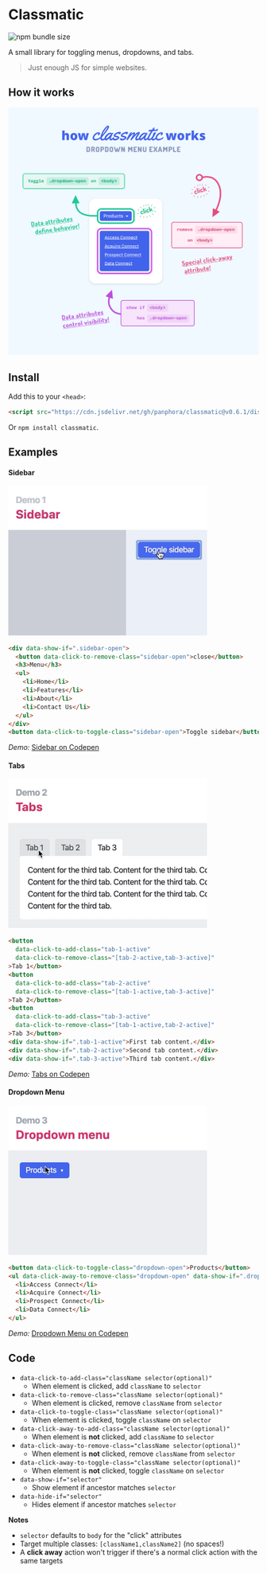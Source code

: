 # Classmatic

![npm bundle size](https://img.shields.io/bundlephobia/minzip/classmatic)

A small library for toggling menus, dropdowns, and tabs.

> Just enough JS for simple websites.

## How it works

<img src="/docs/images/dropdown.png" width="840" alt="How Classmatic Works">

## Install

Add this to your `<head>`:

```html
<script src="https://cdn.jsdelivr.net/gh/panphora/classmatic@v0.6.1/dist/classmatic.min.js" defer></script>
```

Or `npm install classmatic`.

## Examples

#### Sidebar

<img src="/docs/images/classmatic-demo--sidebar.gif" width="400" alt="Sidebar demo">

```html
<div data-show-if=".sidebar-open">
  <button data-click-to-remove-class="sidebar-open">close</button>
  <h3>Menu</h3>
  <ul>
    <li>Home</li>
    <li>Features</li>
    <li>About</li>
    <li>Contact Us</li>
  </ul>
</div>
<button data-click-to-toggle-class="sidebar-open">Toggle sidebar</button>
```

*Demo:* [Sidebar on Codepen](https://codepen.io/panphora/pen/ZEYRbbE?editors=1000)

#### Tabs

<img src="/docs/images/classmatic-demo--tabs.gif" width="400" alt="Tabs demo">

```html
<button 
  data-click-to-add-class="tab-1-active" 
  data-click-to-remove-class="[tab-2-active,tab-3-active]"
>Tab 1</button>
<button 
  data-click-to-add-class="tab-2-active" 
  data-click-to-remove-class="[tab-1-active,tab-3-active]"
>Tab 2</button>
<button 
  data-click-to-add-class="tab-3-active" 
  data-click-to-remove-class="[tab-1-active,tab-2-active]"
>Tab 3</button>
<div data-show-if=".tab-1-active">First tab content.</div>
<div data-show-if=".tab-2-active">Second tab content.</div>
<div data-show-if=".tab-3-active">Third tab content.</div>
```

*Demo:* [Tabs on Codepen](https://codepen.io/panphora/pen/RwNJWWx?editors=1000)

#### Dropdown Menu

<img src="/docs/images/classmatic-demo--dropdown.gif" width="400" alt="Dropdown menu demo">

```html
<button data-click-to-toggle-class="dropdown-open">Products</button>
<ul data-click-away-to-remove-class="dropdown-open" data-show-if=".dropdown-open">
  <li>Access Connect</li>
  <li>Acquire Connect</li>
  <li>Prospect Connect</li>
  <li>Data Connect</li>
</ul>
```

*Demo:* [Dropdown Menu on Codepen](https://codepen.io/panphora/pen/GRgGpZx?editors=1000)

## Code

* `data-click-to-add-class="className selector(optional)"`
  * When element is clicked, add `className` to `selector`
* `data-click-to-remove-class="className selector(optional)"`
  * When element is clicked, remove `className` from `selector`
* `data-click-to-toggle-class="className selector(optional)"`
  * When element is clicked, toggle `className` on `selector`
* `data-click-away-to-add-class="className selector(optional)"`
  * When element is **not** clicked, add `className` to `selector`
* `data-click-away-to-remove-class="className selector(optional)"`
  * When element is **not** clicked, remove `className` from `selector`
* `data-click-away-to-toggle-class="className selector(optional)"`
  * When element is **not** clicked, toggle `className` on `selector`
* `data-show-if="selector"`
  * Show element if ancestor matches `selector`
* `data-hide-if="selector"`
  * Hides element if ancestor matches `selector`

**Notes** 

* `selector` defaults to `body` for the "click" attributes
* Target multiple classes: `[className1,className2]` (no spaces!)
* A **click away** action won't trigger if there's a normal click action with the same targets


